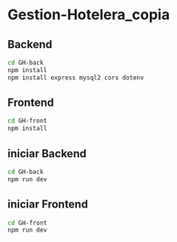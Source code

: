 # Gestion-Hotelera_copia
## Backend
```bash
cd GH-back
npm install
npm install express mysql2 cors dotenv
```

## Frontend
```bash
cd GH-front
npm install
```

## iniciar Backend
```bash
cd GH-back
npm run dev
```

## iniciar Frontend
```bash
cd GH-front
npm run dev
```

